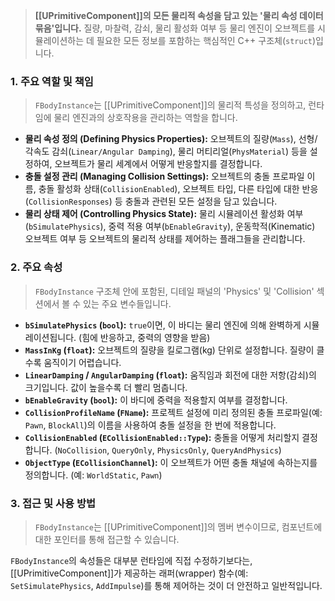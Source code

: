 ---
---

> **[[UPrimitiveComponent]]의 모든 물리적 속성을 담고 있는 '물리 속성 데이터 묶음'입니다.** 질량, 마찰력, 감쇠, 물리 활성화 여부 등 물리 엔진이 오브젝트를 시뮬레이션하는 데 필요한 모든 정보를 포함하는 핵심적인 C++ 구조체(`struct`)입니다.

### **1. 주요 역할 및 책임**
> `FBodyInstance`는 [[UPrimitiveComponent]]의 물리적 특성을 정의하고, 런타임에 물리 엔진과의 상호작용을 관리하는 역할을 합니다.
* **물리 속성 정의 (Defining Physics Properties):**
    오브젝트의 질량(`Mass`), 선형/각속도 감쇠(`Linear/Angular Damping`), 물리 머티리얼(`PhysMaterial`) 등을 설정하여, 오브젝트가 물리 세계에서 어떻게 반응할지를 결정합니다.
* **충돌 설정 관리 (Managing Collision Settings):**
    오브젝트의 충돌 프로파일 이름, 충돌 활성화 상태(`CollisionEnabled`), 오브젝트 타입, 다른 타입에 대한 반응(`CollisionResponses`) 등 충돌과 관련된 모든 설정을 담고 있습니다.
* **물리 상태 제어 (Controlling Physics State):**
    물리 시뮬레이션 활성화 여부(`bSimulatePhysics`), 중력 적용 여부(`bEnableGravity`), 운동학적(Kinematic) 오브젝트 여부 등 오브젝트의 물리적 상태를 제어하는 플래그들을 관리합니다.

### **2. 주요 속성**
> `FBodyInstance` 구조체 안에 포함된, 디테일 패널의 'Physics' 및 'Collision' 섹션에서 볼 수 있는 주요 변수들입니다.
* **`bSimulatePhysics` (`bool`):**
    `true`이면, 이 바디는 물리 엔진에 의해 완벽하게 시뮬레이션됩니다. (힘에 반응하고, 중력의 영향을 받음)
* **`MassInKg` (`float`):**
    오브젝트의 질량을 킬로그램(kg) 단위로 설정합니다. 질량이 클수록 움직이기 어렵습니다.
* **`LinearDamping` / `AngularDamping` (`float`):**
    움직임과 회전에 대한 저항(감쇠)의 크기입니다. 값이 높을수록 더 빨리 멈춥니다.
* **`bEnableGravity` (`bool`):**
    이 바디에 중력을 적용할지 여부를 결정합니다.
* **`CollisionProfileName` (`FName`):**
    프로젝트 설정에 미리 정의된 충돌 프로파일(예: `Pawn`, `BlockAll`)의 이름을 사용하여 충돌 설정을 한 번에 적용합니다.
* **`CollisionEnabled` (`ECollisionEnabled::Type`):**
    충돌을 어떻게 처리할지 결정합니다. (`NoCollision`, `QueryOnly`, `PhysicsOnly`, `QueryAndPhysics`)
* **`ObjectType` (`ECollisionChannel`):**
    이 오브젝트가 어떤 충돌 채널에 속하는지를 정의합니다. (예: `WorldStatic`, `Pawn`)

### **3. 접근 및 사용 방법**
> `FBodyInstance`는 [[UPrimitiveComponent]]의 멤버 변수이므로, 컴포넌트에 대한 포인터를 통해 접근할 수 있습니다.

`FBodyInstance`의 속성들은 대부분 런타임에 직접 수정하기보다는, [[UPrimitiveComponent]]가 제공하는 래퍼(wrapper) 함수(예: `SetSimulatePhysics`, `AddImpulse`)를 통해 제어하는 것이 더 안전하고 일반적입니다.
